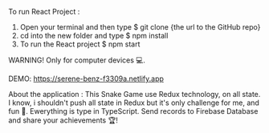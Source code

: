 To run React Project :

1. Open your terminal and then type $ git clone {the url to the GitHub repo}
2. cd into the new folder and type $ npm install
3. To run the React project $ npm start

WARNING! 
Only for computer devices 💻.

DEMO:
https://serene-benz-f3309a.netlify.app

About the application :
This Snake Game use Redux technology, on all state. I know, i shouldn't push all state in Redux but it's only challenge for me, and fun 🤗. Ewerything is type in TypeScript. Send records to Firebase Database and share your achievements 🏆!
